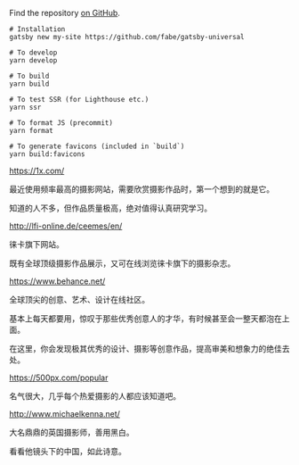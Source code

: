 Find the repository [on GitHub](https://github.com/fabe/gatsby-universal).

```
# Installation
gatsby new my-site https://github.com/fabe/gatsby-universal

# To develop
yarn develop

# To build
yarn build

# To test SSR (for Lighthouse etc.)
yarn ssr

# To format JS (precommit)
yarn format

# To generate favicons (included in `build`)
yarn build:favicons
```
https://1x.com/

最近使用频率最高的摄影网站，需要欣赏摄影作品时，第一个想到的就是它。

知道的人不多，但作品质量极高，绝对值得认真研究学习。

http://lfi-online.de/ceemes/en/

徕卡旗下网站。

既有全球顶级摄影作品展示，又可在线浏览徕卡旗下的摄影杂志。

https://www.behance.net/

全球顶尖的创意、艺术、设计在线社区。

基本上每天都要用，惊叹于那些优秀创意人的才华，有时候甚至会一整天都泡在上面。

在这里，你会发现极其优秀的设计、摄影等创意作品，提高审美和想象力的绝佳去处。

https://500px.com/popular

名气很大，几乎每个热爱摄影的人都应该知道吧。

http://www.michaelkenna.net/

大名鼎鼎的英国摄影师，善用黑白。

看看他镜头下的中国，如此诗意。

